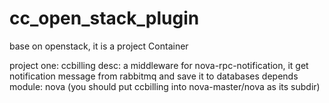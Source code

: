 cc_open_stack_plugin
====================

base on openstack, it is a project Container

project one: ccbilling
   desc:   a middleware for nova-rpc-notification, it get notification message from rabbitmq and save it to databases
   depends module:
    nova   (you should put ccbilling into nova-master/nova  as its subdir)
